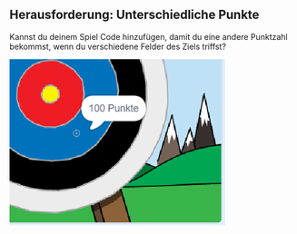 ## Herausforderung: Unterschiedliche Punkte

Kannst du deinem Spiel Code hinzufügen, damit du eine andere Punktzahl bekommst, wenn du verschiedene Felder des Ziels triffst?

![Fadenkreuz auf dem blauen Teil des Ziels mit dem Hinweis 100 Punkte](images/archery-challenge.png)